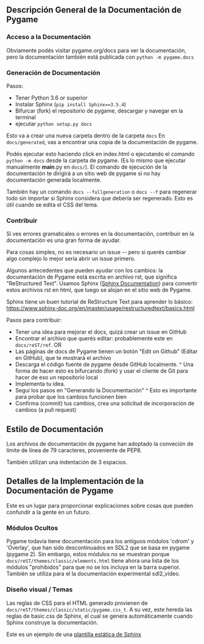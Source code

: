 ## Descripción General de la Documentación de Pygame

### Acceso a la Documentación

Obviamente podés visitar pygame.org/docs para ver la documentación,
pero la documentación también está publicada con `python -m pygame.docs`

### Generación de Documentación

Pasos:
- Tener Python 3.6 or superior
- Instalar Sphinx (`pip install Sphinx==3.5.4`)
- Bifurcar (fork) el repositorio de pygame, descargar y navegar en la terminal
- ejecutar `python setup.py docs`

Esto va a crear una nueva carpeta dentro de la carpeta `docs`
En `docs/generated`, vas a encontrar una copia de la documentación de pygame.

Podés ejecutar esto haciendo click en index.html o ejecutando el comando 
`python -m docs` desde la carpeta de pygame. (Es lo mismo que ejecutar 
manualmente __main__.py en `docs/`). El comando de ejecución de la documentación
te dirigirá a un sitio web de pygame si no hay documentación generada localmente.

También hay un comando `docs --fullgeneration` o `docs --f` para regenerar 
todo sin importar si Sphinx considera que debería ser regenerado. Esto 
es útil cuando se edita el CSS del tema.

###  Contribuir

Sí ves errores gramaticales o errores en la documentación, 
contribuir en la documentación es una gran forma de ayudar.

Para cosas simples, no es necesario un issue -- pero si querés 
cambiar algo complejo lo mejor sería abrir un issue primero.

Algunos antecedentes que pueden ayudar con los cambios: la documentación 
de Pygame está escrita en archivo rst, que significa "ReStructured Text". 
Usamos Sphinx ([Sphinx Documentation](https://www.sphinx-doc.org/en/master/)) 
para convertir estos archivos rst en html, que luego se alojan en el sitio web 
de Pygame.

Sphinx tiene un buen tutorial de ReStructure Text para aprender lo básico:
https://www.sphinx-doc.org/en/master/usage/restructuredtext/basics.html

Pasos para contribuir:
- Tener una idea para mejorar el docs, quizá crear un issue en GitHub
- Encontrar el archivo que querés editar: probablemente este en `docs/reST/ref`.
OR
- Las páginas de docs de Pygame tienen un botón "Edit on Github" (Editar en GitHub), que te mostrará el archivo
- Descarga el código fuente de pygame desde GitHub localmente.
     ^ Una forma de hacer esto es bifurcando (fork) y usar el cliente de Git para hacer de eso un repositorio local
- Implementa tu idea.
- Seguí los pasos en "Generando la Documentación"
     ^ Esto es importante para probar que los cambios funcionen bien
- Confirma (commit) tus cambios, crea una solicitud de incorporación de cambios (a pull request)

## Estilo de Documentación

Los archivos de documentación de pygame han adoptado la conveción de límite de línea de 79 caracteres, 
proveniente de PEP8.

También utilizan una indentación de 3 espacios.

## Detalles de la Implementación de la Documentación de Pygame

Este es un lugar para proporcionar explicaciones sobre cosas que pueden confundir a la gente en un 
futuro. 

### Módulos Ocultos

Pygame todavía tiene documentación para los antiguos módulos 'cdrom' y 'Overlay', 
que han sido descontinuados en SDL2 que se basa en pygame (pygame 2). Sin embargo, 
estos módulos no se muestran porque `docs/reST/themes/classic/elements.html` tiene 
ahora una lista de los módulos "prohibidos" para que no se los incluya en la barra 
superior. También se utiliza para el la documentación experimental sdl2_video.

### Diseño visual / Temas

Las reglas de CSS para el HTML generado provienen de 
`docs/reST/themes/classic/static/pygame.css_t`. A su vez, este hereda las reglas 
de basic.css de Sphinx, el cual se genera automáticamente cuando Sphinx construye 
la documentación.

Este es un ejemplo de una 
[plantilla estática de Sphinx](https://www.sphinx-doc.org/en/master/development/theming.html#static-templates)